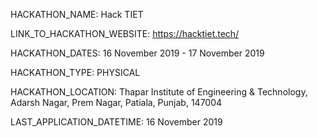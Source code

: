 HACKATHON_NAME: Hack TIET

LINK_TO_HACKATHON_WEBSITE: https://hacktiet.tech/

HACKATHON_DATES: 16 November 2019 - 17 November 2019

HACKATHON_TYPE: PHYSICAL

HACKATHON_LOCATION: Thapar Institute of Engineering & Technology, Adarsh Nagar, Prem Nagar, Patiala, Punjab, 147004

LAST_APPLICATION_DATETIME: 16 November 2019
